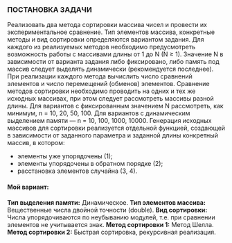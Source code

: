 ### ПОСТАНОВКА ЗАДАЧИ
Реализовать два метода сортировки массива чисел и провести их экспериментальное сравнение. Тип
элементов массива, конкретные методы и вид сортировки определяются вариантом задания. Для каждого из
реализуемых методов необходимо предусмотреть возможность работы с массивами длины от 1 до N (N ≥ 1).
Значение N в зависимости от варианта задания либо фиксировано, либо память под массив следует выделять
динамически (рекомендуется последнее).
При реализации каждого метода вычислить число сравнений элементов и число перемещений
(обменов) элементов.
Сравнение методов сортировки необходимо проводить на одних и тех же исходных массивах, при этом
следует рассмотреть массивы разной длины. Для вариантов с фиксированным значением N рассмотреть, как
минимум, n = 10, 20, 50, 100. Для вариантов с динамическим выделением памяти — n = 10, 100, 1000, 10000.
Генерация исходных массивов для сортировки реализуется отдельной функцией, создающей в зависимости от
заданного параметра и заданной длины конкретный массив, в котором:
- элементы уже упорядочены (1);
- элементы упорядочены в обратном порядке (2);
- расстановка элементов случайна (3, 4).
#### Мой вариант:
**Тип выделения памяти:** Динамическое.
**Тип элементов массива:** Вещественные числа двойной точности (double).
**Вид сортировки:** Числа упорядочиваются по неубыванию модулей, т.е. при сравнении элементов не учитывается
знак.
**Метод сортировки 1:** Метод Шелла.
**Метод сортировки 2:** Быстрая сортировка, рекурсивная реализация.

